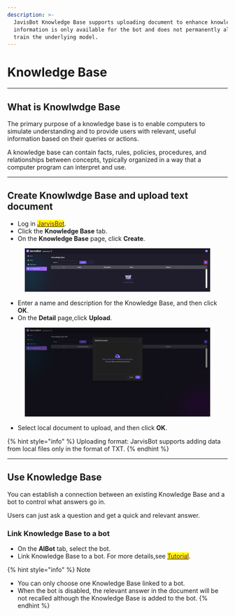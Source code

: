 ```yaml
---
description: >-
  JavisBot Knowledge Base supports uploading document to enhance knowledge. The
  information is only available for the bot and does not permanently alter or
  train the underlying model.
---
```


# Knowledge Base

***

## What is Knowlwdge Base

The primary purpose of a knowledge base is to enable computers to simulate understanding and to provide users with relevant, useful information based on their queries or actions.

A knowledge base can contain facts, rules, policies, procedures, and relationships between concepts, typically organized in a way that a computer program can interpret and use.

***

## Create Knowlwdge Base and upload text document <a href="#create-knowledge-and-upload-text-content" id="create-knowledge-and-upload-text-content"></a>

* Log in [<mark style="color:purple;">JarvisBot</mark>](https://jarvisbot.emchub.ai/).
* Click the **Knowledge Base** tab.
* On the **Knowledge Base** page, click **Create**.

<figure><img src="../.gitbook/assets/image (53).png" alt=""><figcaption></figcaption></figure>

* Enter a name and description for the Knowledge Base, and then click **OK**.
* On the **Detail** page,click **Upload**.

<figure><img src="../.gitbook/assets/image (55).png" alt=""><figcaption></figcaption></figure>

* Select local document to upload, and then click **OK**.

{% hint style="info" %}
Uploading format: JarvisBot supports adding data from local files only in the format of TXT.
{% endhint %}

***

## Use Knowledge Base <a href="#use-knowledge-1" id="use-knowledge-1"></a>

You can establish a connection between an existing Knowledge Base and a bot to control what answers go in.&#x20;

Users can just ask a question and get a quick and relevant answer.

### Link Knowledge Base to a bot <a href="#step-1-create-a-bot" id="step-1-create-a-bot"></a>

* On the **AIBot** tab, select the bot.
* Link Knowledge Base to a bot. For more details,see [<mark style="color:purple;">Tutorial</mark>](../introduction/tutorial.md#step-1-create-a-bot-2).

{% hint style="info" %}
Note

* You can only choose one Knowledge Base linked to a bot.
* When the bot is disabled, the relevant answer in the document will be not recalled although the Knowledge Base is added to the bot.
{% endhint %}



